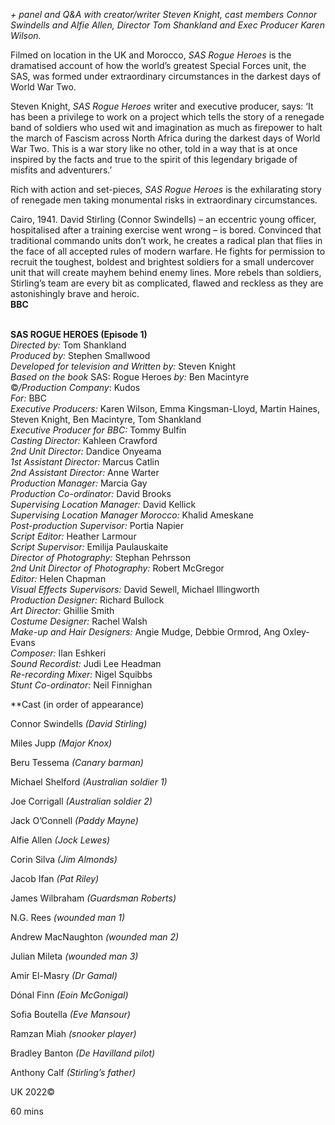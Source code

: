 

_+ panel and Q&A with creator/writer Steven Knight, cast members  Connor Swindells and Alfie Allen, Director Tom Shankland and  Exec Producer Karen Wilson._

Filmed on location in the UK and Morocco, _SAS Rogue Heroes_ is the dramatised account of how the world’s greatest Special Forces unit, the SAS, was formed under extraordinary circumstances in the darkest days of  World War Two.

Steven Knight, _SAS Rogue Heroes_ writer and executive producer, says: ‘It has been a privilege to work on a project which tells the story of a renegade band of soldiers who used wit and imagination as much as firepower to halt the march of Fascism across North Africa during the darkest days of World War Two. This is a war story like no other, told in a way that is at once inspired by the facts and true to the spirit of this legendary brigade of misfits and adventurers.’

Rich with action and set-pieces, _SAS Rogue Heroes_ is the exhilarating story of renegade men taking monumental risks in extraordinary circumstances.

Cairo, 1941. David Stirling (Connor Swindells) – an eccentric young officer, hospitalised after a training exercise went wrong – is bored. Convinced that traditional commando units don’t work, he creates a radical plan that flies in the face of all accepted rules of modern warfare. He fights for permission to recruit the toughest, boldest and brightest soldiers for a small undercover unit that will create mayhem behind enemy lines. More rebels than soldiers, Stirling’s team are every bit as complicated, flawed and reckless as they are astonishingly brave and heroic.  
**BBC**
<br><br>

**SAS ROGUE HEROES (Episode 1)**<br>
_Directed by:_ Tom Shankland<br>
_Produced by:_ Stephen Smallwood<br>
_Developed for television and Written by:_ Steven Knight<br>
_Based on the book_ SAS: Rogue Heroes _by:_ Ben Macintyre<br>
©_/Production Company_: Kudos<br>
_For:_ BBC<br>
_Executive Producers:_ Karen Wilson,  Emma Kingsman-Lloyd, Martin Haines,  
Steven Knight, Ben Macintyre, Tom Shankland<br>
_Executive Producer for BBC:_ Tommy Bulfin<br>
_Casting Director:_ Kahleen Crawford<br>
_2nd Unit Director:_ Dandice Onyeama<br>
_1st Assistant Director:_ Marcus Catlin<br>
_2nd Assistant Director:_ Anne Warter<br>
_Production Manager:_ Marcia Gay<br>
_Production Co-ordinator:_ David Brooks<br>
_Supervising Location Manager:_ David Kellick<br>
_Supervising Location Manager Morocco:_ Khalid Ameskane<br>
_Post-production Supervisor:_ Portia Napier<br>
_Script Editor:_ Heather Larmour<br>
_Script Supervisor:_ Emilija Paulauskaite<br>
_Director of Photography:_ Stephan Pehrsson<br>
_2nd Unit Director of Photography:_ Robert McGregor<br>
_Editor:_ Helen Chapman<br>
_Visual Effects Supervisors:_ David Sewell,  Michael Illingworth<br>
_Production Designer:_ Richard Bullock<br>
_Art Director:_ Ghillie Smith<br>
_Costume Designer:_ Rachel Walsh<br>
_Make-up and Hair Designers:_ Angie Mudge,  Debbie Ormrod, Ang Oxley-Evans<br>
_Composer:_ Ilan Eshkeri<br>
_Sound Recordist:_ Judi Lee Headman<br>
_Re-recording Mixer:_ Nigel Squibbs<br>
_Stunt Co-ordinator:_ Neil Finnighan<br>

**Cast (in order of appearance)<br>

Connor Swindells _(David Stirling)_<br>

Miles Jupp _(Major Knox)_<br>

Beru Tessema _(Canary barman)_<br>

Michael Shelford _(Australian soldier 1)_<br>

Joe Corrigall _(Australian soldier 2)_<br>

Jack O’Connell _(Paddy Mayne)_<br>

Alfie Allen _(Jock Lewes)_<br>

Corin Silva _(Jim Almonds)_<br>

Jacob Ifan _(Pat Riley)_<br>

James Wilbraham _(Guardsman Roberts)_<br>

N.G. Rees _(wounded man 1)_<br>

Andrew MacNaughton _(wounded man 2)_<br>

Julian Mileta _(wounded man 3)_<br>

Amir El-Masry _(Dr Gamal)_<br>

Dónal Finn _(Eoin McGonigal)_<br>

Sofia Boutella _(Eve Mansour)_<br>

Ramzan Miah _(snooker player)_<br>

Bradley Banton _(De Havilland pilot)_<br>

Anthony Calf _(Stirling’s father)_<br>

UK 2022©<br>

60 mins<br>
<br>
<!--stackedit_data:
eyJoaXN0b3J5IjpbMTMyNzI4NTQwMF19
-->
